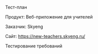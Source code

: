 Тест-план

Продукт: Веб-приложение для учителей

Заказчик: Skyeng

Сайт: https://new-teachers.skyeng.ru/

Тестирование требований

